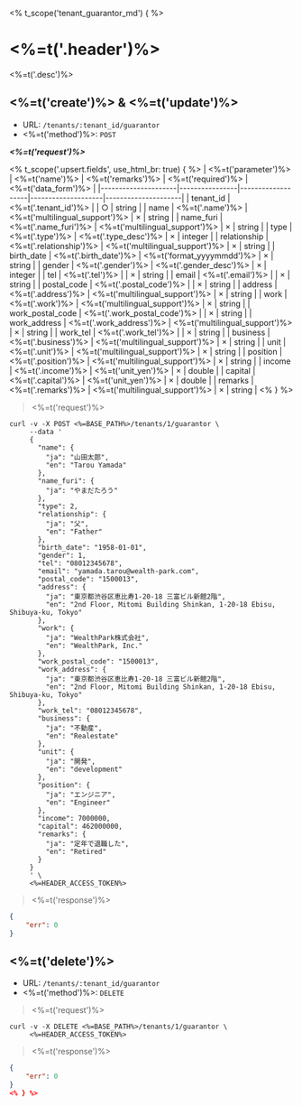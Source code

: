 <% t_scope('tenant_guarantor_md') { %>
# <%=t('.header')%>

<%=t('.desc')%>

## <%=t('create')%> & <%=t('update')%>

- URL: `/tenants/:tenant_id/guarantor`
- <%=t('method')%>: `POST`

***<%=t('request')%>***

<% t_scope('.upsert.fields', use_html_br: true) { %>
| <%=t('parameter')%> | <%=t('name')%> | <%=t('remarks')%> | <%=t('required')%> | <%=t('data_form')%> |
|---------------------|----------------|-------------------|--------------------|---------------------|
| tenant_id | <%=t('.tenant_id')%> | | ○ | string |
| name | <%=t('.name')%> | <%=t('multilingual_support')%> | × | string |
| name_furi | <%=t('.name_furi')%> | <%=t('multilingual_support')%> | × | string |
| type | <%=t('.type')%> | <%=t('.type_desc')%> | × | integer |
| relationship | <%=t('.relationship')%> | <%=t('multilingual_support')%> | × | string |
| birth_date | <%=t('.birth_date')%> | <%=t('format_yyyymmdd')%> | × | string |
| gender | <%=t('.gender')%> | <%=t('.gender_desc')%> | × | integer |
| tel | <%=t('.tel')%> | | × | string |
| email | <%=t('.email')%> | | × | string |
| postal_code | <%=t('.postal_code')%> | | × | string |
| address | <%=t('.address')%> | <%=t('multilingual_support')%> | × | string |
| work | <%=t('.work')%> | <%=t('multilingual_support')%> | × | string |
| work_postal_code | <%=t('.work_postal_code')%> | | × | string |
| work_address | <%=t('.work_address')%> | <%=t('multilingual_support')%> | × | string |
| work_tel | <%=t('.work_tel')%> | | × | string |
| business | <%=t('.business')%> | <%=t('multilingual_support')%> | × | string |
| unit | <%=t('.unit')%> | <%=t('multilingual_support')%> | × | string |
| position | <%=t('.position')%> | <%=t('multilingual_support')%> | × | string |
| income | <%=t('.income')%> | <%=t('unit_yen')%> | × | double |
| capital | <%=t('.capital')%> | <%=t('unit_yen')%> | × | double |
| remarks | <%=t('.remarks')%> | <%=t('multilingual_support')%> | × | string |
<% } %>

> <%=t('request')%>

```shell
curl -v -X POST <%=BASE_PATH%>/tenants/1/guarantor \
     --data '
     {
       "name": {
         "ja": "山田太郎",
         "en": "Tarou Yamada"
       },
       "name_furi": {
         "ja": "やまだたろう"
       },
       "type": 2,
       "relationship": {
         "ja": "父",
         "en": "Father"
       },
       "birth_date": "1958-01-01",
       "gender": 1,
       "tel": "08012345678",
       "email": "yamada.tarou@wealth-park.com",
       "postal_code": "1500013",
       "address": {
         "ja": "東京都渋谷区恵比寿1-20-18 三富ビル新館2階",
         "en": "2nd Floor, Mitomi Building Shinkan, 1-20-18 Ebisu, Shibuya-ku, Tokyo"
       },
       "work": {
         "ja": "WealthPark株式会社",
         "en": "WealthPark, Inc."
       },
       "work_postal_code": "1500013",
       "work_address": {
         "ja": "東京都渋谷区恵比寿1-20-18 三富ビル新館2階",
         "en": "2nd Floor, Mitomi Building Shinkan, 1-20-18 Ebisu, Shibuya-ku, Tokyo"
       },
       "work_tel": "08012345678",
       "business": {
         "ja": "不動産",
         "en": "Realestate"
       },
       "unit": {
         "ja": "開発",
         "en": "development"
       },
       "position": {
         "ja": "エンジニア",
         "en": "Engineer"
       },
       "income": 7000000,
       "capital": 462000000,
       "remarks": {
         "ja": "定年で退職した",
         "en": "Retired"
       }
     }
     ' \
     <%=HEADER_ACCESS_TOKEN%>
```

> <%=t('response')%>

```json
{
    "err": 0
}
```

## <%=t('delete')%>

- URL: `/tenants/:tenant_id/guarantor`
- <%=t('method')%>: `DELETE`

> <%=t('request')%>

```shell
curl -v -X DELETE <%=BASE_PATH%>/tenants/1/guarantor \
     <%=HEADER_ACCESS_TOKEN%>
```

> <%=t('response')%>

```json
{
    "err": 0
}
<% } %>
